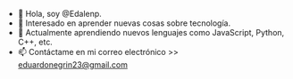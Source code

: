 - 👋 Hola, soy @Edalenp.
- 👀 Interesado en aprender nuevas cosas sobre tecnología.
- 🌱 Actualmente aprendiendo nuevos lenguajes como JavaScript, Python, C++, etc.
- 📫 Contáctame en mi correo electrónico >> eduardonegrin23@gmail.com
